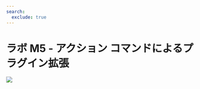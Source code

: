 ```yaml
---
search:
  exclude: true
---
```

# ラボ M5 - アクション コマンドによるプラグイン拡張

<img src="https://m365-visitor-stats.azurewebsites.net/copilot-camp/extend-message-ext/05-add-action--ja" />